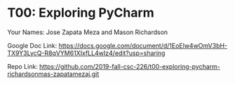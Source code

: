 # T00: Exploring PyCharm

Your Names: Jose Zapata Meza and Mason Richardson
            
Google Doc Link: https://docs.google.com/document/d/1EoElw4wOmV3bH-TX9Y3LycQ-R8qVYM61XIxfLL4wIz4/edit?usp=sharing

Repo Link: https://github.com/2019-fall-csc-226/t00-exploring-pycharm-richardsonmas-zapatamezaj.git

